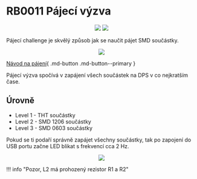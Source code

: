 # RB0011 Pájecí výzva

<p align="center">
<a href="https://hits.seeyoufarm.com"><img src="https://hits.seeyoufarm.com/api/count/incr/badge.svg?url=https%3A%2F%2Fgithub.com%2FRoboticsBrno%2FRB0011-SolderingChallenge&count_bg=%2379C83D&title_bg=%23555555&icon=&icon_color=%23E7E7E7&title=views&edge_flat=true"/></a>
<img src="https://img.shields.io/github/license/RoboticsBrno/RB0011-SolderingChallenge?style=flat-square">
</p>

Pájecí challenge je skvělý způsob jak se naučit pájet SMD součástky.

<div align="center">
    <img src="/media/solderingChallenge-2.png">
</div>

[Návod na pájení](assembly.md){ .md-button .md-button--primary }

Pájecí výzva spočívá v zapájení všech součástek na DPS v co nejkratším čase.

## Úrovně
- Level 1 - THT součástky
- Level 2 - SMD 1206 součástky
- Level 3 - SMD 0603 součástky
<!-- - Level 4 - SMD 0402 součástky
- Level 5 - SMD 0201 součástky -->


Pokud se ti podaří správně zapájet všechny součástky, tak po zapojení do USB portu začne LED blikat s frekvencí cca 2 Hz.

<div align="center">
    <img src="/media/schema.png">
</div>

!!! info "Pozor, L2 má prohozený rezistor R1 a R2"